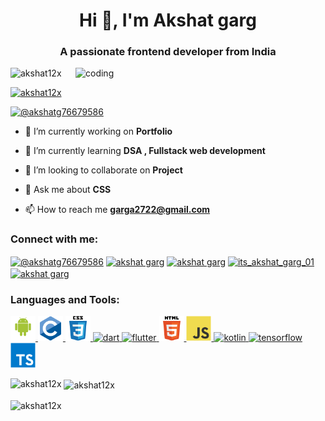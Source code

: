 <h1 align="center">Hi 👋, I'm Akshat garg</h1>
<h3 align="center">A passionate frontend developer from India</h3>
<img align="right" alt="coding" width="400" src="https://user-images.githubusercontent.com/55389276/140866485-8fb1c876-9a8f-4d6a-98dc-08c4981eaf70.gif"
<p align="left"> <img src="https://komarev.com/ghpvc/?username=akshat12x&label=Profile%20views&color=0e75b6&style=flat" alt="akshat12x" /> </p>

<p align="left"> <a href="https://github.com/ryo-ma/github-profile-trophy"><img src="https://github-profile-trophy.vercel.app/?username=akshat12x" alt="akshat12x" /></a> </p>

<p align="left"> <a href="https://twitter.com/@akshatg76679586" target="blank"><img src="https://img.shields.io/twitter/follow/@akshatg76679586?logo=twitter&style=for-the-badge" alt="@akshatg76679586" /></a> </p>

- 🔭 I’m currently working on **Portfolio**

- 🌱 I’m currently learning **DSA , Fullstack web development**

- 👯 I’m looking to collaborate on **Project**

- 💬 Ask me about **CSS**

- 📫 How to reach me **garga2722@gmail.com**

<h3 align="left">Connect with me:</h3>
<p align="left">
<a href="https://twitter.com/@akshatg76679586" target="blank"><img align="center" src="https://raw.githubusercontent.com/rahuldkjain/github-profile-readme-generator/master/src/images/icons/Social/twitter.svg" alt="@akshatg76679586" height="30" width="40" /></a>
<a href="https://linkedin.com/in/akshat garg" target="blank"><img align="center" src="https://raw.githubusercontent.com/rahuldkjain/github-profile-readme-generator/master/src/images/icons/Social/linked-in-alt.svg" alt="akshat garg" height="30" width="40" /></a>
<a href="https://fb.com/akshat garg" target="blank"><img align="center" src="https://raw.githubusercontent.com/rahuldkjain/github-profile-readme-generator/master/src/images/icons/Social/facebook.svg" alt="akshat garg" height="30" width="40" /></a>
<a href="https://instagram.com/its_akshat_garg_01" target="blank"><img align="center" src="https://raw.githubusercontent.com/rahuldkjain/github-profile-readme-generator/master/src/images/icons/Social/instagram.svg" alt="its_akshat_garg_01" height="30" width="40" /></a>
<a href="https://www.hackerrank.com/akshat garg" target="blank"><img align="center" src="https://raw.githubusercontent.com/rahuldkjain/github-profile-readme-generator/master/src/images/icons/Social/hackerrank.svg" alt="akshat garg" height="30" width="40" /></a>
</p>

<h3 align="left">Languages and Tools:</h3>
<p align="left"> <a href="https://developer.android.com" target="_blank" rel="noreferrer"> <img src="https://raw.githubusercontent.com/devicons/devicon/master/icons/android/android-original-wordmark.svg" alt="android" width="40" height="40"/> </a> <a href="https://www.cprogramming.com/" target="_blank" rel="noreferrer"> <img src="https://raw.githubusercontent.com/devicons/devicon/master/icons/c/c-original.svg" alt="c" width="40" height="40"/> </a> <a href="https://www.w3schools.com/css/" target="_blank" rel="noreferrer"> <img src="https://raw.githubusercontent.com/devicons/devicon/master/icons/css3/css3-original-wordmark.svg" alt="css3" width="40" height="40"/> </a> <a href="https://dart.dev" target="_blank" rel="noreferrer"> <img src="https://www.vectorlogo.zone/logos/dartlang/dartlang-icon.svg" alt="dart" width="40" height="40"/> </a> <a href="https://flutter.dev" target="_blank" rel="noreferrer"> <img src="https://www.vectorlogo.zone/logos/flutterio/flutterio-icon.svg" alt="flutter" width="40" height="40"/> </a> <a href="https://www.w3.org/html/" target="_blank" rel="noreferrer"> <img src="https://raw.githubusercontent.com/devicons/devicon/master/icons/html5/html5-original-wordmark.svg" alt="html5" width="40" height="40"/> </a> <a href="https://developer.mozilla.org/en-US/docs/Web/JavaScript" target="_blank" rel="noreferrer"> <img src="https://raw.githubusercontent.com/devicons/devicon/master/icons/javascript/javascript-original.svg" alt="javascript" width="40" height="40"/> </a> <a href="https://kotlinlang.org" target="_blank" rel="noreferrer"> <img src="https://www.vectorlogo.zone/logos/kotlinlang/kotlinlang-icon.svg" alt="kotlin" width="40" height="40"/> </a> <a href="https://www.tensorflow.org" target="_blank" rel="noreferrer"> <img src="https://www.vectorlogo.zone/logos/tensorflow/tensorflow-icon.svg" alt="tensorflow" width="40" height="40"/> </a> <a href="https://www.typescriptlang.org/" target="_blank" rel="noreferrer"> <img src="https://raw.githubusercontent.com/devicons/devicon/master/icons/typescript/typescript-original.svg" alt="typescript" width="40" height="40"/> </a> </p>

<p><img align="left" src="https://github-readme-stats.vercel.app/api/top-langs?username=akshat12x&show_icons=true&locale=en&layout=compact" alt="akshat12x" /></p>

<p>&nbsp;<img align="center" src="https://github-readme-stats.vercel.app/api?username=akshat12x&show_icons=true&locale=en" alt="akshat12x" /></p>

<p><img align="center" src="https://github-readme-streak-stats.herokuapp.com/?user=akshat12x&" alt="akshat12x" /></p>
